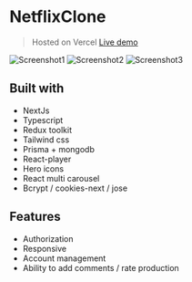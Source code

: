 # NetflixClone
> Hosted on Vercel
[Live demo](https://netflix-clone-laczeek.vercel.app/auth)

![Screenshot1](https://i.postimg.cc/VsVsRtG7/Zrzut-ekranu-2023-10-28-o-00-09-34.png)
![Screenshot2](https://i.postimg.cc/SswSyFzB/Zrzut-ekranu-2023-10-28-o-00-10-14.png)
![Screenshot3](https://i.postimg.cc/jd6xr1q1/Zrzut-ekranu-2023-10-28-o-00-10-41.png)

## Built with
* NextJs
* Typescript
* Redux toolkit
* Tailwind css
* Prisma + mongodb
* React-player
* Hero icons
* React multi carousel
* Bcrypt / cookies-next / jose

## Features
* Authorization
* Responsive
* Account management
* Ability to add comments / rate production
